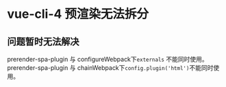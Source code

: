# vue-cli-4  预渲染无法拆分
## 问题暂时无法解决

prerender-spa-plugin 与 configureWebpack下`externals` 不能同时使用。
prerender-spa-plugin 与 chainWebpack下`config.plugin('html')`不能同时使用。